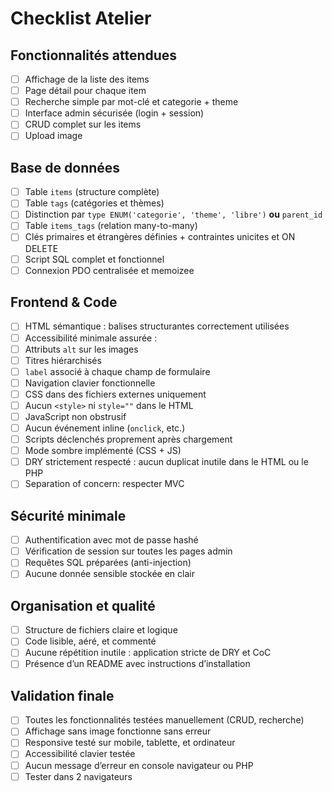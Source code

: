 # Checklist Atelier

## Fonctionnalités attendues

- [ ] Affichage de la liste des items  
- [ ] Page détail pour chaque item  
- [ ] Recherche simple par mot-clé et categorie + theme  
- [ ] Interface admin sécurisée (login + session) 
- [ ] CRUD complet sur les items
- [ ] Upload image

## Base de données

- [ ] Table `items` (structure complète)  
- [ ] Table `tags` (catégories et thèmes)
- [ ] Distinction par `type ENUM('categorie', 'theme', 'libre')` **ou** `parent_id`
- [ ] Table `items_tags` (relation many-to-many)  
- [ ] Clés primaires et étrangères définies + contraintes unicites et ON DELETE
- [ ] Script SQL complet et fonctionnel  
- [ ] Connexion PDO centralisée et memoizee

## Frontend & Code

- [ ] HTML sémantique : balises structurantes correctement utilisées  
- [ ] Accessibilité minimale assurée :
- [ ] Attributs `alt` sur les images  
- [ ] Titres hiérarchisés  
- [ ] `label` associé à chaque champ de formulaire  
- [ ] Navigation clavier fonctionnelle  
- [ ] CSS dans des fichiers externes uniquement
- [ ] Aucun `<style>` ni `style=""` dans le HTML  
- [ ] JavaScript non obstrusif
- [ ] Aucun événement inline (`onclick`, etc.)  
- [ ] Scripts déclenchés proprement après chargement  
- [ ] Mode sombre implémenté (CSS + JS) 
- [ ] DRY strictement respecté : aucun duplicat inutile dans le HTML ou le PHP
- [ ] Separation of concern: respecter MVC

## Sécurité minimale

- [ ] Authentification avec mot de passe hashé  
- [ ] Vérification de session sur toutes les pages admin  
- [ ] Requêtes SQL préparées (anti-injection)  
- [ ] Aucune donnée sensible stockée en clair

## Organisation et qualité

- [ ] Structure de fichiers claire et logique  
- [ ] Code lisible, aéré, et commenté  
- [ ] Aucune répétition inutile : application stricte de DRY et CoC
- [ ] Présence d’un README avec instructions d’installation

## Validation finale

- [ ] Toutes les fonctionnalités testées manuellement (CRUD, recherche)  
- [ ] Affichage sans image fonctionne sans erreur  
- [ ] Responsive testé sur mobile, tablette, et ordinateur  
- [ ] Accessibilité clavier testée  
- [ ] Aucun message d’erreur en console navigateur ou PHP
- [ ] Tester dans 2 navigateurs

<!--<?php if (!empty($data['seasons']) && is_array($data['seasons'])): ?>
  <?php foreach ($data['seasons'] as $season): ?>
    <a href=""><?= htmlspecialchars($season['name']) ?>a</a><br>
  <?php endforeach; ?>
<?php endif; ?>